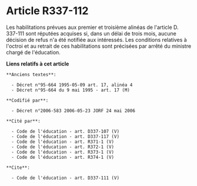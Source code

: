 # Article R337-112

Les habilitations prévues aux premier et troisième alinéas de l'article D. 337-111 sont réputées acquises si, dans un délai
de trois mois, aucune décision de refus n'a été notifiée aux intéressés. Les conditions relatives à l'octroi et au retrait de
ces habilitations sont précisées par arrêté du ministre chargé de l'éducation.

**Liens relatifs à cet article**

	**Anciens textes**:

	  - Décret n°95-664 1995-05-09 art. 17, alinéa 4
	  - Décret n°95-664 du 9 mai 1995 - art. 17 (M)

	**Codifié par**:

	  - Décret n°2006-583 2006-05-23 JORF 24 mai 2006

	**Cité par**:

	  - Code de l'éducation - art. D337-107 (V)
	  - Code de l'éducation - art. D337-117 (V)
	  - Code de l'éducation - art. R371-1 (V)
	  - Code de l'éducation - art. R372-1 (V)
	  - Code de l'éducation - art. R373-1 (V)
	  - Code de l'éducation - art. R374-1 (V)

	**Cite**:

	  - Code de l'éducation - art. D337-111 (V)
